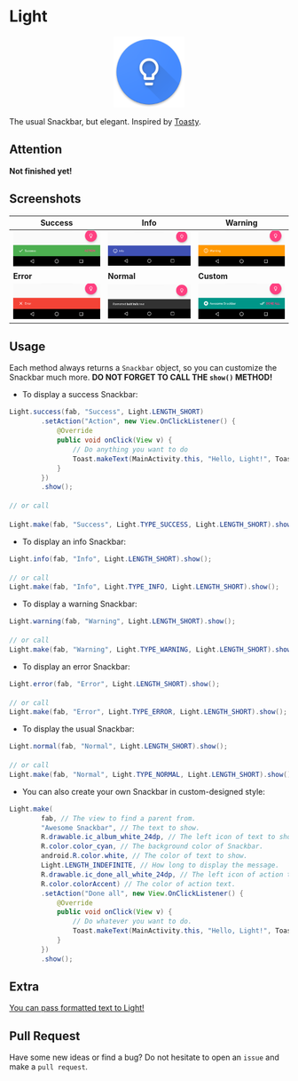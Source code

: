 # Light

<div align="center">
	<img src="./images/ic_launcher.png" width="128">
</div>

The usual Snackbar, but elegant. Inspired by [Toasty](https://github.com/GrenderG/Toasty).

## Attention
**Not finished yet!**

## Screenshots

Success | Info | Warning
---- | ---- | ----
![Success](./images/success.png) | ![Info](./images/info.png) | ![Warning](./images/warning.png)
**Error** | **Normal** | **Custom**
![Error](./images/error.png) | ![Normal](./images/normal.png) | ![Custom](./images/custom.png)

## Usage

Each method always returns a `Snackbar` object, so you can customize the Snackbar much more. **DO NOT FORGET TO CALL THE `show()` METHOD!**

+ To display a success Snackbar:

```Java
Light.success(fab, "Success", Light.LENGTH_SHORT)
        .setAction("Action", new View.OnClickListener() {
            @Override
            public void onClick(View v) {
                // Do anything you want to do
                Toast.makeText(MainActivity.this, "Hello, Light!", Toast.LENGTH_SHORT).show();
            }
        })
        .show();

// or call

Light.make(fab, "Success", Light.TYPE_SUCCESS, Light.LENGTH_SHORT).show();
```

+ To display an info Snackbar:

```Java
Light.info(fab, "Info", Light.LENGTH_SHORT).show();

// or call
Light.make(fab, "Info", Light.TYPE_INFO, Light.LENGTH_SHORT).show();
```

+ To display a warning Snackbar:

```Java
Light.warning(fab, "Warning", Light.LENGTH_SHORT).show();

// or call
Light.make(fab, "Warning", Light.TYPE_WARNING, Light.LENGTH_SHORT).show();
```

+ To display an error Snackbar:

```java
Light.error(fab, "Error", Light.LENGTH_SHORT).show();

// or call
Light.make(fab, "Error", Light.TYPE_ERROR, Light.LENGTH_SHORT).show();
```

+ To display the usual Snackbar:

```Java
Light.normal(fab, "Normal", Light.LENGTH_SHORT).show();

// or call
Light.make(fab, "Normal", Light.TYPE_NORMAL, Light.LENGTH_SHORT).show();
```

+ You can also create your own Snackbar in custom-designed style:

```Java
Light.make(
        fab, // The view to find a parent from.
        "Awesome Snackbar", // The text to show.
        R.drawable.ic_album_white_24dp, // The left icon of text to show.
        R.color.color_cyan, // The background color of Snackbar.
        android.R.color.white, // The color of text to show.
        Light.LENGTH_INDEFINITE, // How long to display the message.
        R.drawable.ic_done_all_white_24dp, // The left icon of action text.
        R.color.colorAccent) // The color of action text.
        .setAction("Done all", new View.OnClickListener() {
            @Override
            public void onClick(View v) {
                // Do whatever you want to do.
                Toast.makeText(MainActivity.this, "Hello, Light!", Toast.LENGTH_SHORT).show();
            }
        })
        .show();
```

## Extra

[You can pass formatted text to Light!](./app/src/main/java/io/github/tonnyl/sample/MMainActivity.java/#L68-L78)

## Pull Request

Have some new ideas or find a bug? Do not hesitate to open an `issue` and make a `pull request`.

